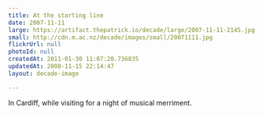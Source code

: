 ```yaml
---
title: At the starting line
date: 2007-11-11
large: https://artifact.thepatrick.io/decade/large/2007-11-11-2145.jpg
small: http://cdn.m.ac.nz/decade/images/small/20071111.jpg
flickrUrl: null
photoId: null
createdAt: 2011-01-30 11:07:20.736835
updatedAt: 2008-11-15 22:14:47
layout: decade-image

---
```

In Cardiff, while visiting for a night of musical merriment. 
